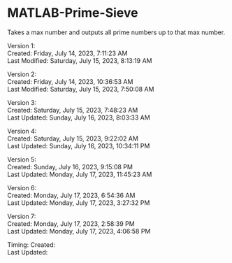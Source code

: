 # MATLAB-Prime-Sieve
Takes a max number and outputs all prime numbers up to that max number.

Version 1:\
Created: ‎Friday, ‎July ‎14, ‎2023, ‏‎7:11:23 AM\
Last Modified: ‎Saturday, ‎July ‎15, ‎2023, ‏‎8:13:19 AM

Version 2:\
Created: ‎Friday, ‎July ‎14, ‎2023, ‏‎10:36:53 AM\
Last Modified: ‎Saturday, ‎July ‎15, ‎2023, ‏‎7:50:08 AM

Version 3:‎\
Created: Saturday, ‎July ‎15, ‎2023, ‏‎7:48:23 AM\
Last Updated: ‎Sunday, ‎July ‎16, ‎2023, ‏‎8:03:33 AM

Version 4:‎\
Created: ‎Saturday, ‎July ‎15, ‎2023, ‏‎9:22:02 AM\
Last Updated: ‎‎Sunday, ‎July ‎16, ‎2023, ‏‎10:34:11 PM

Version 5:‎\
Created: ‎Sunday, ‎July ‎16, ‎2023, ‏‎9:15:08 PM\
Last Updated: ‎Monday, ‎July ‎17, ‎2023, ‏‎11:45:23 AM

Version 6:‎\
Created: ‎Monday, ‎July ‎17, ‎2023, ‏‎6:54:36 AM\
Last Updated: ‎‎Monday, ‎July ‎17, ‎2023, ‏‎3:27:32 PM

Version 7:‎\
Created: ‎Monday, ‎July ‎17, ‎2023, ‏‎2:58:39 PM\
Last Updated: ‎‎Monday, ‎July ‎17, ‎2023, ‏‎4:06:58 PM

Timing:
Created:\
Last Updated:
